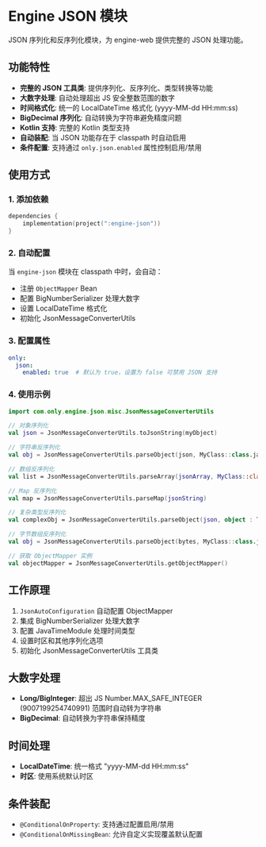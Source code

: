 # Engine JSON 模块

JSON 序列化和反序列化模块，为 engine-web 提供完整的 JSON 处理功能。

## 功能特性

- **完整的 JSON 工具类**: 提供序列化、反序列化、类型转换等功能
- **大数字处理**: 自动处理超出 JS 安全整数范围的数字
- **时间格式化**: 统一的 LocalDateTime 格式化 (yyyy-MM-dd HH:mm:ss)
- **BigDecimal 序列化**: 自动转换为字符串避免精度问题
- **Kotlin 支持**: 完整的 Kotlin 类型支持
- **自动装配**: 当 JSON 功能存在于 classpath 时自动启用
- **条件配置**: 支持通过 `only.json.enabled` 属性控制启用/禁用

## 使用方式

### 1. 添加依赖

```kotlin
dependencies {
    implementation(project(":engine-json"))
}
```

### 2. 自动配置

当 `engine-json` 模块在 classpath 中时，会自动：

- 注册 `ObjectMapper` Bean
- 配置 BigNumberSerializer 处理大数字
- 设置 LocalDateTime 格式化
- 初始化 JsonMessageConverterUtils

### 3. 配置属性

```yaml
only:
  json:
    enabled: true  # 默认为 true，设置为 false 可禁用 JSON 支持
```

### 4. 使用示例

```kotlin
import com.only.engine.json.misc.JsonMessageConverterUtils

// 对象序列化
val json = JsonMessageConverterUtils.toJsonString(myObject)

// 字符串反序列化
val obj = JsonMessageConverterUtils.parseObject(json, MyClass::class.java)

// 数组反序列化
val list = JsonMessageConverterUtils.parseArray(jsonArray, MyClass::class.java)

// Map 反序列化
val map = JsonMessageConverterUtils.parseMap(jsonString)

// 复杂类型反序列化
val complexObj = JsonMessageConverterUtils.parseObject(json, object : TypeReference<List<MyClass>>() {})

// 字节数组反序列化
val obj = JsonMessageConverterUtils.parseObject(bytes, MyClass::class.java)

// 获取 ObjectMapper 实例
val objectMapper = JsonMessageConverterUtils.getObjectMapper()
```

## 工作原理

1. `JsonAutoConfiguration` 自动配置 ObjectMapper
2. 集成 BigNumberSerializer 处理大数字
3. 配置 JavaTimeModule 处理时间类型
4. 设置时区和其他序列化选项
5. 初始化 JsonMessageConverterUtils 工具类

## 大数字处理

- **Long/BigInteger**: 超出 JS Number.MAX_SAFE_INTEGER (9007199254740991) 范围时自动转为字符串
- **BigDecimal**: 自动转换为字符串保持精度

## 时间处理

- **LocalDateTime**: 统一格式 "yyyy-MM-dd HH:mm:ss"
- **时区**: 使用系统默认时区

## 条件装配

- `@ConditionalOnProperty`: 支持通过配置启用/禁用
- `@ConditionalOnMissingBean`: 允许自定义实现覆盖默认配置
